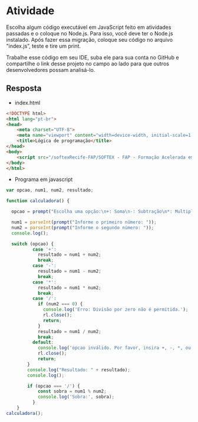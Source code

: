 # Atividade

Escolha algum código executável em JavaScript feito em atividades passadas e o coloque no Node.js. Para isso, você deve ter o
Node.js instalado. Após fazer essa migração, coloque seu código no arquivo "index.js”, teste e tire um print.

Trabalhe esse código em seu IDE, suba ele para sua conta no GitHub e compartilhe o link desse projeto no campo ao lado para que
outros desenvolvedores possam analisá-lo.

## Resposta

- index.html

``` html 
<!DOCTYPE html>
<html lang="pt-br">
<head>
    <meta charset="UTF-8">
    <meta name="viewport" content="width=device-width, initial-scale=1.0">
    <title>Lógica de programação</title>
</head>
<body>
    <script src="/softexRecife-FAP/SOFTEX - FAP - Formação Acelerada em Proramação/02 - JavaScript/Módulo 03 - Ultilizando Padrões/Atividade 01/script.js"></script>
</body>
</html>
```
- Programa em javascript

```javascript 
var opcao, num1, num2, resultado;

function calculadora() {

  opcao = prompt("Escolha uma opção:\n+: Soma\n-: Subtração\n*: Multiplicação\n/: Divisão\n");

  num1 = parseInt(prompt("Informe o primeiro número: "));
  num2 = parseInt(prompt("Informe o segundo número: "));
  console.log();

  switch (opcao) {
          case '+':
            resultado = num1 + num2;
            break;
          case '-':
            resultado = num1 - num2;
            break;
          case '*':
            resultado = num1 * num2;
            break;
          case '/':
            if (num2 === 0) {
              console.log('Erro: Divisão por zero não é permitida.');
              rl.close();
              return;
            }
            resultado = num1 / num2;
            break;
          default:
            console.log('opcao inválido. Por favor, insira +, -, *, ou /.');
            rl.close();
            return;
        }
        console.log("Resultado: " + resultado);
        console.log();

        if (opcao === '/') {
            const sobra = num1 % num2;
            console.log('Sobra:', sobra);
          }
    }
calculadora();

```
